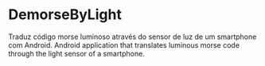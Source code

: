 # DemorseByLight
Traduz código morse luminoso através do sensor de luz de um smartphone com Android.
Android application that translates luminous morse code through the light sensor of a smartphone.
